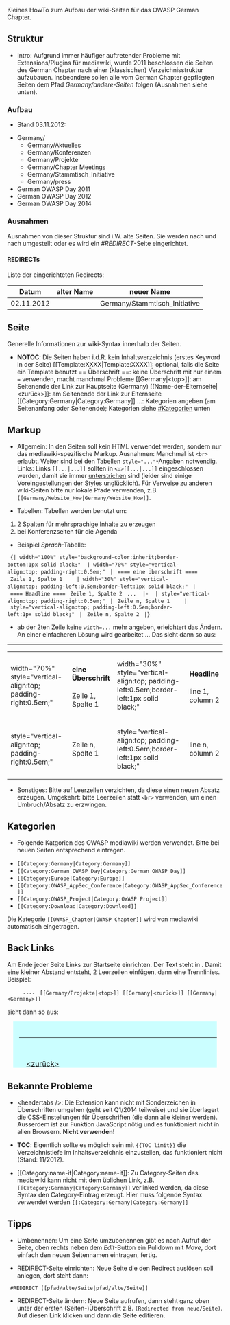Kleines HowTo zum Aufbau der wiki-Seiten für das OWASP German Chapter.

## Struktur

  - Intro: Aufgrund immer häufiger auftretender Probleme mit
    Extensions/Plugins für mediawiki, wurde 2011 beschlossen die Seiten
    des German Chapter nach einer (klassischen) Verzeichnisstruktur
    aufzubauen. Insbeondere sollen alle vom German Chapter gepflegten
    Seiten dem Pfad *Germany/andere-Seiten* folgen (Ausnahmen siehe
    unten).

### Aufbau

  - Stand 03.11.2012:

<!-- end list -->

  - Germany/
      - Germany/Aktuelles
      - Germany/Konferenzen
      - Germany/Projekte
      - Germany/Chapter Meetings
      - Germany/Stammtisch_Initiative
      - Germany/press
  - German OWASP Day 2011
  - German OWASP Day 2012
  - German OWASP Day 2014

### Ausnahmen

Ausnahmen von dieser Struktur sind i.W. alte Seiten. Sie werden nach und
nach umgestellt oder es wird ein *\#REDIRECT*-Seite eingerichtet.

#### REDIRECTs

Liste der eingerichteten Redirects:

| Datum      | alter Name | neuer Name                     |
| ---------- | ---------- | ------------------------------ |
| 02.11.2012 |            | Germany/Stammtisch_Initiative |

## Seite

Generelle Informationen zur wiki-Syntax innerhalb der Seiten.

  - __NOTOC__: Die Seiten haben i.d.R. kein Inhaltsverzeichnis
    (erstes Keyword in der Seite)
    \[\[Template:XXXX|Template:XXXX\]\]: optional, falls die Seite ein
    Template benutzt
    \== Überschrift ==: keine Überschrift mit nur einem `=` verwenden,
    macht manchmal Probleme
    \[\[Germany|\<top\>\]\]: am Seitenende der Link zur Hauptseite
    (Germany)
    \[\[Name-der-Elternseite|\<zurück\>\]\]: am Seitenende der Link zur
    Elternseite
    \[\[Category:Germany|Category:Germany\]\] ...: Kategorien angeben
    (am Seitenanfang oder Seitenende); Kategorien siehe
    [\#Kategorien](#Kategorien "wikilink") unten

## Markup

  - Allgemein: In den Seiten soll kein HTML verwendet werden, sondern
    nur das mediawiki-spezifische Markup.
    Ausnahmen: Manchmal ist `<br>` erlaubt. Weiter sind bei den Tabellen
    `style="..."`-Angaben notwendig.
    Links: Links `[[...|...]]` sollten in `<u>[[...|...]]`</u>
    eingeschlossen werden, damit sie immer
    <u>[unterstrichen](unterstrichen "wikilink")</u> sind (leider sind
    einige Voreingestellungen der Styles unglücklich).
    Für Verweise zu anderen wiki-Seiten bitte nur lokale Pfade
    verwenden, z.B. `[[Germany/Website_How|Germany/Website_How]]`.

  - Tabellen: Tabellen werden benutzt um:

<!-- end list -->

1.  2 Spalten für mehrsprachige Inhalte zu erzeugen
2.  bei Konferenzseiten für die Agenda

<!-- end list -->

  - Beispiel *Sprach*-Tabelle:

` {| width="100%" style="background-color:inherit;border-bottom:1px solid black;"`
` `
`| width="70%" style="vertical-align:top; padding-right:0.5em;" `
`|`
` ==== eine Überschrift ==== `
` Zeile 1, Spalte 1`
`  `
` `
`| width="30%" style="vertical-align:top; padding-left:0.5em;border-left:1px solid black;" `
`|`
` ==== Headline ====`
` Zeile 1, Spalte 2`
` ...`
` `
`|-`
` `
`| style="vertical-align:top; padding-right:0.5em;" `
`|`
` Zeile n, Spalte 1`
`  `
` `
`| style="vertical-align:top; padding-left:0.5em;border-left:1px solid black;" `
`|`
` Zeile n, Spalte 2`
` |}`

  -
    ab der 2ten Zeile keine `width=...` mehr angeben, erleichtert das
    Ändern.
    An einer einfacheren Lösung wird gearbeitet ...
    Das sieht dann so aus:

-----

<table>
<tbody>
<tr class="odd">
<td><p>width="70%" style="vertical-align:top; padding-right:0.5em;"</p></td>
<td><h4 id="eine_überschrift">eine Überschrift</h4>
<p>Zeile 1, Spalte 1</p></td>
<td><p>width="30%" style="vertical-align:top; padding-left:0.5em;border-left:1px solid black;"</p></td>
<td><h4 id="headline">Headline</h4>
<p>line 1, column 2</p></td>
</tr>
<tr class="even">
<td><p>style="vertical-align:top; padding-right:0.5em;"</p></td>
<td><p>Zeile n, Spalte 1</p></td>
<td><p>style="vertical-align:top; padding-left:0.5em;border-left:1px solid black;"</p></td>
<td><p>line n, column 2</p></td>
</tr>
</tbody>
</table>

  - Sonstiges: Bitte auf Leerzeilen verzichten, da diese einen neuen
    Absatz erzeugen. Umgekehrt: bitte Leerzeilen statt `<br>` verwenden,
    um einen Umbruch/Absatz zu erzwingen.

## Kategorien

  -
    Folgende Katgorien des OWASP mediawiki werden verwendet. Bitte bei
    neuen Seiten entsprechend eintragen.

<!-- end list -->

  - `[[Category:Germany|Category:Germany]]`
  - `[[Category:German_OWASP_Day|Category:German OWASP Day]]`
  - `[[Category:Europe|Category:Europe]]`
  - `[[Category:OWASP_AppSec_Conference|Category:OWASP_AppSec_Conference]]`
  - `[[Category:OWASP_Project|Category:OWASP Project]]`
  - `[[Category:Download|Category:Download]]`

Die Kategorie `[[OWASP_Chapter|OWASP Chapter]]` wird von mediawiki
automatisch eingetragen.

## Back Links

Am Ende jeder Seite Links zur Startseite einrichten. Der Text steht in
<spitzen Klammen>. Damit eine kleiner Abstand entsteht, 2 Leerzeilen
einfügen, dann eine Trennlinies. Beispiel:

`  `
` `
` ----`
` [[Germany/Projekte|<top>]] [[Germany|<zurück>]] [[Germany|<Germany>]]`

sieht dann so aus:

<div style="background-color:rgb(203,254,255);margin:1em;padding-left:1em;">

<big style="padding:1em;">

-----

[<top>](Germany/Projekte "wikilink") [<zurück>](Germany "wikilink")
[<Germany>](Germany "wikilink") </big>

</div>

## Bekannte Probleme

  - \<headertabs /\>: Die Extension kann nicht mit Sonderzeichen in
    Überschriften umgehen (geht seit Q1/2014 teilweise) und sie
    überlagert die CSS-Einstellungen für Überschriften (die dann alle
    kleiner werden). Ausserdem ist zur Funktion JavaScript nötig und es
    funktioniert nicht in allen Browsern. **Nicht verwenden\!**

<!-- end list -->

  - __TOC__: Eigentlich sollte es möglich sein mit `{{TOC limit}}`
    die Verzeichnistiefe im Inhaltsverzeichnis einzustellen, das
    funktioniert nicht (Stand: 11/2012).

<!-- end list -->

  - \[\[Category:name-it|Category:name-it\]\]: Zu Category-Seiten des
    mediawiki kann nicht mit dem üblichen Link, z.B.
    `[[Category:Germany|Category:Germany]]` verlinked werden, da diese
    Syntax den Category-Eintrag erzeugt. Hier muss folgende Syntax
    verwendet werden `[[:Category:Germany|Category:Germany]]`

## Tipps

  - Umbenennen: Um eine Seite umzubenennen gibt es nach Aufruf der
    Seite, oben rechts neben dem *Edit*-Button ein Pulldown mit *Move*,
    dort einfach den neuen Seitennamen eintragen, fertig.

<!-- end list -->

  - REDIRECT-Seite einrichten: Neue Seite die den Redirect auslösen soll
    anlegen, dort steht dann:

` #REDIRECT [[pfad/alte/Seite|pfad/alte/Seite]]`

  - REDIRECT-Seite ändern: Neue Seite aufrufen, dann steht ganz oben
    unter der ersten (Seiten-)Überschrift z.B. `(Redirected from
    neue/Seite)`. Auf diesen Link klicken und dann die Seite editieren.